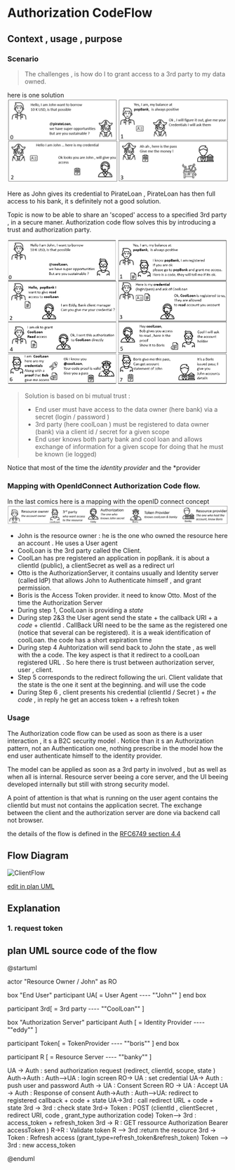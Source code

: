 
# Authorization CodeFlow

## Context , usage , purpose 


### Scenario 


> The challenges , is how do I to grant access to a 3rd party to my data owned.

here is one solution 
![buildingblocks http](comicsAuthCodeFlowPirate.png)


Here as John gives its credential to PirateLoan , PirateLoan has then full access to his bank, it s definitely not a good solution. 

Topic is now to be able to share an 'scoped' access to a specified 3rd party , in a secure maner. 
Authorization code flow solves this by introducing a trust and authorization party. 

![buildingblocks http](comicsAuthCodeFlowExplained.png)


> Solution is based on bi mutual trust : 
> * End user must have access to the data owner (here bank)  via a secret (login / password ) 
> * 3rd party (here coolLoan ) must be registered to data owner (bank) via a client id / secret for a given scope  
> * End user knows both party bank and cool loan and allows exchange of information for a given scope for doing that he must be known (ie logged)

Notice that most of the time the *identity provider* and the *provider 

### Mapping with OpenIdConnect Authorization Code flow.  


In the last comics here is a mapping with the openID connect concept
![buildingblocks http](comicsAuthCodeFlowActors.png)

* John is the resource owner : he is the one who owned the resource here an account . He uses a User agent
* CoolLoan is the 3rd party called the Client.
* CoolLan has pre registered an application in popBank. it is about a clientId (public), a clientSecret as well as a redirect url 
* Otto is the AuthorizationServer, it contains usually and Identity server (called IdP) that allows John to Authenticate himself , and grant permission. 
* Boris is the Access Token provider. it need to know Otto. Most of the time the Authorization Server
* During step 1, CoolLoan is providing a *state*
* During step 2&3 the User agent send the state + the callback URI + a *code* + clientId . CallBack URI need to be the same as the registered one (notice that several can be registered). it is a weak identification of coolLoan. the code has a short expiration time 
* During step 4 Auhtorization will send back to John the state , as well with the a code. The key aspect is that it redirect to a coolLoan registered URL . So here there is trust between authorization server, user , client. 
* Step 5 corresponds to the redirect following the uri. Client validate that the state is the one it sent at the beginning. and will use the code   
* During Step 6 , client presents his credential (clientId / Secret ) + *the code* , in reply he get an access token + a refresh token

### Usage 

The Authorization code flow can be used as soon as there is a user interaction , it s a B2C security model . Notice than it s an Authorization pattern, not an Authentication one, nothing prescribe in the model how the end user authenticate himself to the identity provider.

The model can be applied as soon as a 3rd party in involved , but as well as when all is internal. Resource server beeing a core server, and the UI beeing developed internally but still with strong security model. 

A point of attention is that what is running on the user agent contains the clientId but must not contains the application secret. The exchange between the client and the authorization server are done via backend call not browser. 



the details of the flow is defined in the [RFC6749 section 4.4](https://datatracker.ietf.org/doc/html/rfc6749#section-4.1)


## Flow Diagram 

![ClientFlow](https://www.plantuml.com/plantuml/png/TP91Qnin48Nl-XMFFSLqJG-z6MhYcb9I0WvhkvTIYYnDRE6rj1rf4znVtrc99TsqsPDcvxrFRoJTngGvzPTMAMrIO5GDnT2p8MoUFJ7Uusiu-GewejceJiJEk4xxX6eVfRywaa-vlLyfDH5yOFjTGRwFmn93wvhhkNnvKLNh4Dhxe7rLgHzJzwfF9up-eGZiVklaWiUM-8duDOgilHRCXBCBP_8Z9nSF79wS_HTma1tYVmWDHljuDcyaE6X_BX5qduBlBmVHgFqAysKPPu58ta9Ffc7wrLDCk66oZica6gPrvDDFPsj44ph2J0t--R9GKAhvKj0BjE7elEYOoAjc8tlbtv4IZ205v7GhALv2T7qyeO_4q7wubnYV0zj2nUXV1n_5Y-q87ZjO6KDTcixLKEm60y8ZJ76-5Nc1SL2a8EkZYuda5unksuCsP-2TC2pbpCFBMUJMYstVtAD8eAGlAVAzYkvXiztXfXpVdKMDTLvkoJ0br7yZxkf2g75aBOUThXrDRoRtPogp9JbA56qCnLXsb1GDFJB5KwdL815b8xeldtUGJdamhnxm9z9CZ88gf1bKCryEnc-wTLOdGih81kFUM32bdZtIYS1Ko4gfM_AslxH_0000)

[edit in plan UML](https://www.plantuml.com/plantuml/uml/TP91Qnin48Nl-XMFFSLqJG-z6MhYcb9I0WvhkvTIYYnDRE6rj1rf4znVtrc99TsqsPDcvxrFRoJTngGvzPTMAMrIO5GDnT2p8MoUFJ7Uusiu-GewejceJiJEk4xxX6eVfRywaa-vlLyfDH5yOFjTGRwFmn93wvhhkNnvKLNh4Dhxe7rLgHzJzwfF9up-eGZiVklaWiUM-8duDOgilHRCXBCBP_8Z9nSF79wS_HTma1tYVmWDHljuDcyaE6X_BX5qduBlBmVHgFqAysKPPu58ta9Ffc7wrLDCk66oZica6gPrvDDFPsj44ph2J0t--R9GKAhvKj0BjE7elEYOoAjc8tlbtv4IZ205v7GhALv2T7qyeO_4q7wubnYV0zj2nUXV1n_5Y-q87ZjO6KDTcixLKEm60y8ZJ76-5Nc1SL2a8EkZYuda5unksuCsP-2TC2pbpCFBMUJMYstVtAD8eAGlAVAzYkvXiztXfXpVdKMDTLvkoJ0br7yZxkf2g75aBOUThXrDRoRtPogp9JbA56qCnLXsb1GDFJB5KwdL815b8xeldtUGJdamhnxm9z9CZ88gf1bKCryEnc-wTLOdGih81kFUM32bdZtIYS1Ko4gfM_AslxH_0000)

## Explanation 

### 1. request token 


## plan UML source code of the flow



@startuml

actor "Resource Owner / John" as RO

box "End User"
participant  UA[
    = User Agent
    ----
    ""John""
]
end box

participant 3rd[
    = 3rd party
    ----
    ""CoolLoan""
]

box "Authorization Server"
participant Auth [
    = Identity Provider
    ----
    ""eddy""
]

participant Token[
    = TokenProvider
    ----
    ""boris""
]
end box


participant R [
    = Resource Server
    ----
    ""banky""
]



UA -> Auth : send authorization request (redirect, clientId, scope, state )
Auth->Auth : 
Auth-->UA : login screen
RO-> UA : set credential
UA-> Auth : push user and password 
Auth -> UA : Consent Screen
RO -> UA : Accept
UA -> Auth : Response of consent 
Auth->Auth : 
Auth-->UA: redirect to registered callback  + code + state
UA->3rd : call redirect URL + code + state
3rd -> 3rd : check state
3rd-> Token : POST (clientId , clientSecret , redirect URI, code , grant_type authorization code)
Token--> 3rd : access_token + refresh_token
3rd -> R : GET ressource Authorization Bearer accessToken ) 
R->R : Validate token
R --> 3rd  :return the resource
3rd -> Token : Refresh access (grant_type=refresh_token&refresh_token)
Token --> 3rd : new access_token



@enduml
